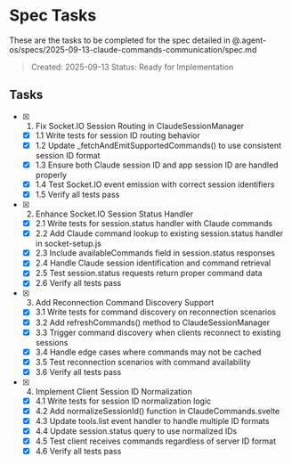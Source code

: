 # Spec Tasks

These are the tasks to be completed for the spec detailed in @.agent-os/specs/2025-09-13-claude-commands-communication/spec.md

> Created: 2025-09-13
> Status: Ready for Implementation

## Tasks

- [x] 1. Fix Socket.IO Session Routing in ClaudeSessionManager
  - [x] 1.1 Write tests for session ID routing behavior
  - [x] 1.2 Update _fetchAndEmitSupportedCommands() to use consistent session ID format
  - [x] 1.3 Ensure both Claude session ID and app session ID are handled properly
  - [x] 1.4 Test Socket.IO event emission with correct session identifiers
  - [x] 1.5 Verify all tests pass

- [x] 2. Enhance Socket.IO Session Status Handler
  - [x] 2.1 Write tests for session.status handler with Claude commands
  - [x] 2.2 Add Claude command lookup to existing session.status handler in socket-setup.js
  - [x] 2.3 Include availableCommands field in session.status responses
  - [x] 2.4 Handle Claude session identification and command retrieval
  - [x] 2.5 Test session.status requests return proper command data
  - [x] 2.6 Verify all tests pass

- [x] 3. Add Reconnection Command Discovery Support
  - [x] 3.1 Write tests for command discovery on reconnection scenarios
  - [x] 3.2 Add refreshCommands() method to ClaudeSessionManager
  - [x] 3.3 Trigger command discovery when clients reconnect to existing sessions
  - [x] 3.4 Handle edge cases where commands may not be cached
  - [x] 3.5 Test reconnection scenarios with command availability
  - [x] 3.6 Verify all tests pass

- [x] 4. Implement Client Session ID Normalization
  - [x] 4.1 Write tests for session ID normalization logic
  - [x] 4.2 Add normalizeSessionId() function in ClaudeCommands.svelte
  - [x] 4.3 Update tools.list event handler to handle multiple ID formats
  - [x] 4.4 Update session.status query to use normalized IDs
  - [x] 4.5 Test client receives commands regardless of server ID format
  - [x] 4.6 Verify all tests pass